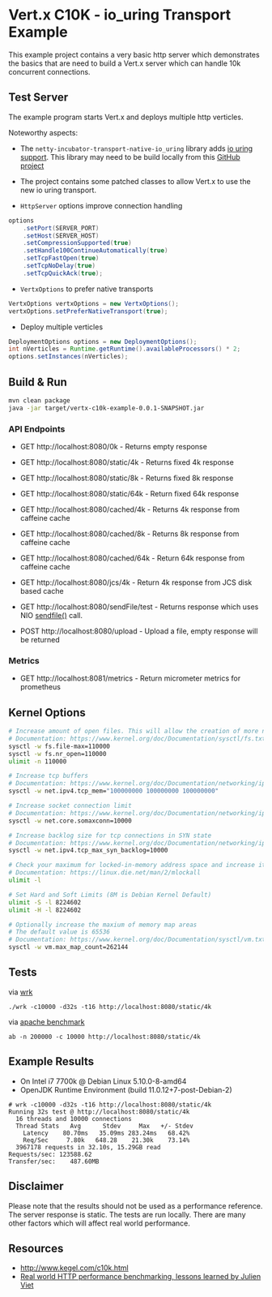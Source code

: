 # Vert.x C10K - io_uring Transport Example

This example project contains a very basic http server which demonstrates the basics that are need to build a Vert.x server which can handle 10k concurrent connections.

## Test Server

The example program starts Vert.x and deploys multiple http verticles.


Noteworthy aspects:

* The `netty-incubator-transport-native-io_uring` library adds [io uring support](https://netty.io/wiki/native-transports.html). This library may need to be build locally from this [GitHub project](https://github.com/netty/netty-incubator-transport-io_uring)
* The project contains some patched classes to allow Vert.x to use the new io uring transport.

* `HttpServer` options improve connection handling

```java
options
    .setPort(SERVER_PORT)
    .setHost(SERVER_HOST)
    .setCompressionSupported(true)
    .setHandle100ContinueAutomatically(true)
    .setTcpFastOpen(true)
    .setTcpNoDelay(true)
    .setTcpQuickAck(true);
```

* `VertxOptions` to prefer native transports

```java
VertxOptions vertxOptions = new VertxOptions();
vertxOptions.setPreferNativeTransport(true);
```

* Deploy multiple verticles

```java
DeploymentOptions options = new DeploymentOptions();
int nVerticles = Runtime.getRuntime().availableProcessors() * 2;
options.setInstances(nVerticles);
```

## Build & Run

```bash
mvn clean package
java -jar target/vertx-c10k-example-0.0.1-SNAPSHOT.jar
```

### API Endpoints

* GET http://localhost:8080/0k - Returns empty response

* GET http://localhost:8080/static/4k - Returns fixed 4k response
* GET http://localhost:8080/static/8k - Returns fixed 8k response
* GET http://localhost:8080/static/64k - Return fixed 64k response

* GET http://localhost:8080/cached/4k - Returns 4k response from caffeine cache
* GET http://localhost:8080/cached/8k - Returns 8k response from caffeine cache
* GET http://localhost:8080/cached/64k - Return 64k response from caffeine cache

* GET http://localhost:8080/jcs/4k - Return 4k response from JCS disk based cache

* GET http://localhost:8080/sendFile/test - Returns response which uses NIO [sendfile()](http://man7.org/linux/man-pages/man2/sendfile.2.html) call.
* POST http://localhost:8080/upload - Upload a file, empty response will be returned

### Metrics

* GET http://localhost:8081/metrics - Return micrometer metrics for prometheus

## Kernel Options

```bash
# Increase amount of open files. This will allow the creation of more network sockets.
# Documentation: https://www.kernel.org/doc/Documentation/sysctl/fs.txt
sysctl -w fs.file-max=110000
sysctl -w fs.nr_open=110000
ulimit -n 110000

# Increase tcp buffers
# Documentation: https://www.kernel.org/doc/Documentation/networking/ip-sysctl.txt
sysctl -w net.ipv4.tcp_mem="100000000 100000000 100000000"

# Increase socket connection limit
# Documentation: https://www.kernel.org/doc/Documentation/networking/ip-sysctl.txt
sysctl -w net.core.somaxconn=10000

# Increase backlog size for tcp connections in SYN state
# Documentation: https://www.kernel.org/doc/Documentation/networking/ip-sysctl.txt
sysctl -w net.ipv4.tcp_max_syn_backlog=10000

# Check your maximum for locked-in-memory address space and increase it to avoid `failed to create io_uring ring fd Cannot allocate memory` errors
# Documentation: https://linux.die.net/man/2/mlockall
ulimit -l

# Set Hard and Soft Limits (8M is Debian Kernel Default)
ulimit -S -l 8224602
ulimit -H -l 8224602

# Optionally increase the maxium of memory map areas
# The default value is 65536
# Documentation: https://www.kernel.org/doc/Documentation/sysctl/vm.txt
sysctl -w vm.max_map_count=262144
```


## Tests

via [wrk](https://github.com/wg/wrk)

```
./wrk -c10000 -d32s -t16 http://localhost:8080/static/4k
```

via [apache benchmark](https://httpd.apache.org/docs/2.4/programs/ab.html)

```
ab -n 200000 -c 10000 http://localhost:8080/static/4k
```

## Example Results

* On Intel i7 7700k @ Debian Linux 5.10.0-8-amd64
* OpenJDK Runtime Environment (build 11.0.12+7-post-Debian-2)

```
# wrk -c10000 -d32s -t16 http://localhost:8080/static/4k
Running 32s test @ http://localhost:8080/static/4k
  16 threads and 10000 connections
  Thread Stats   Avg      Stdev     Max   +/- Stdev
    Latency    80.70ms   35.09ms 283.24ms   68.42%
    Req/Sec     7.80k   648.28    21.30k    73.14%
  3967178 requests in 32.10s, 15.29GB read
Requests/sec: 123588.62
Transfer/sec:    487.60MB
```

## Disclaimer

Please note that the results should not be used as a performance reference.
The server response is static. The tests are run locally.
There are many other factors which will affect real world performance.

## Resources

* http://www.kegel.com/c10k.html
* [Real world HTTP performance benchmarking, lessons learned by Julien Viet](https://www.youtube.com/watch?v=2lzvsyoooTk&list=PLRsbF2sD7JVqPgMvdC-bARnJ9bALLIM3Q)
